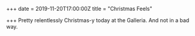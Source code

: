 +++
date = 2019-11-20T17:00:00Z
title = "Christmas Feels"

+++
Pretty relentlessly Christmas-y today at the Galleria. And not in a bad way. 